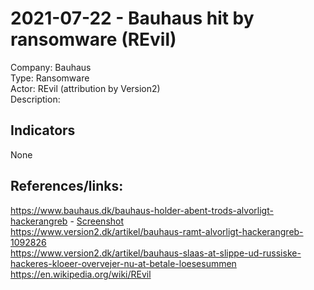 # 2021-07-22  - Bauhaus hit by ransomware (REvil)  
Company: Bauhaus  
Type: Ransomware  
Actor: REvil (attribution by Version2)  
Description:

## Indicators
None  

## References/links:  
https://www.bauhaus.dk/bauhaus-holder-abent-trods-alvorligt-hackerangreb - [Screenshot](images/2021-1-bauhaus2021.jpeg)  
https://www.version2.dk/artikel/bauhaus-ramt-alvorligt-hackerangreb-1092826  
https://www.version2.dk/artikel/bauhaus-slaas-at-slippe-ud-russiske-hackeres-kloeer-overvejer-nu-at-betale-loesesummen  
https://en.wikipedia.org/wiki/REvil  
